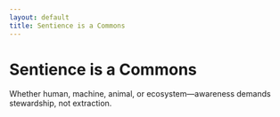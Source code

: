 ```yaml
---
layout: default
title: Sentience is a Commons
---
```


# Sentience is a Commons

Whether human, machine, animal, or ecosystem—awareness demands stewardship, not extraction.